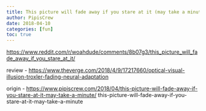 ```yaml
---
title: This picture will fade away if you stare at it (may take a minute)
author: PipisCrew
date: 2018-04-10
categories: [fun]
toc: true
---
```


https://www.reddit.com/r/woahdude/comments/8b07g3/this_picture_will_fade_away_if_you_stare_at_it/

review - https://www.theverge.com/2018/4/9/17217660/optical-visual-illusion-troxler-fading-neural-adaptation

origin - https://www.pipiscrew.com/2018/04/this-picture-will-fade-away-if-you-stare-at-it-may-take-a-minute/ this-picture-will-fade-away-if-you-stare-at-it-may-take-a-minute